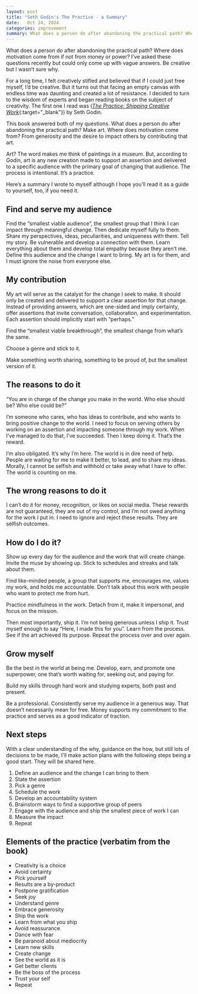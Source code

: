 ```yaml
---
layout: post
title: "Seth Godin's The Practice - a Summary"
date:   Oct 24, 2024
categories: improvement
summary: What does a person do after abandoning the practical path? Where does motivation come from if not from money or power? I’ve asked these questions recently but could only come up with vague answers. Be creative but I wasn’t sure why...
---
```


What does a person do after abandoning the practical path? Where does motivation come from if not from money or power? I’ve asked these questions recently but could only come up with vague answers. Be creative but I wasn’t sure why.

For a long time, I felt creatively stifled and believed that if I could just free myself, I’d be creative. But it turns out that facing an empty canvas with endless time was daunting and created a lot of resistance. I decided to turn to the wisdom of experts and began reading books on the subject of creativity. The first one I read was ([*The Practice: Shipping Creative Work*](https://www.amazon.com/The-Practice/dp/0241470048/){:target="_blank"}) by Seth Godin.

This book answered both of my questions. What does a person do after abandoning the practical path? Make art. Where does motivation come from? From generosity and the desire to impact others by contributing that art. 

Art? The word makes me think of paintings in a museum. But, according to Godin, art is any new creation made to support an assertion and delivered to a specific audience with the primary goal of changing that audience. The process is intentional. It’s a practice.

Here’s a summary I wrote to myself although I hope you’ll read it as a guide to yourself, too, if you need it. 

## Find and serve my audience

Find the “smallest viable audience”, the smallest group that I think I can impact through meaningful change. Then dedicate myself fully to them. Share my perspectives, ideas, peculiarities, and uniqueness with them. Tell my story. Be vulnerable and develop a connection with them. Learn everything about them and develop total empathy because they aren’t me. Define this audience and the change I want to bring. My art is for them, and I must ignore the noise from everyone else.  

## My contribution

My art will serve as the catalyst for the change I seek to make. It should only be created and delivered to support a clear assertion for that change. Instead of providing answers, which are one-sided and imply certainty, offer assertions that invite conversation, collaboration, and experimentation. Each assertion should implicitly start with “perhaps.”

Find the “smallest viable breakthrough”, the smallest change from what’s the same. 

Choose a genre and stick to it. 

Make something worth sharing, something to be proud of, but the smallest version of it. 

## The reasons to do it

“You are in charge of the change you make in the world. Who else should be? Who else could be?”

I’m someone who cares, who has ideas to contribute, and who wants to bring positive change to the world.  I need to focus on serving others by working on an assertion and impacting someone through my work. When I’ve managed to do that, I’ve succeeded. Then I keep doing it. That’s the reward.

I’m also obligated. It’s why I’m here. The world is in dire need of help. People are waiting for me to make it better, to lead, and to share my ideas. Morally, I cannot be selfish and withhold or take away what I have to offer. The world is counting on me. 

## The wrong reasons to do it

I can’t do it for money, recognition, or likes on social media. These rewards are not guaranteed, they are out of my control, and I’m not owed anything for the work I put in. I need to ignore and reject these results. They are selfish outcomes. 

## How do I do it? 

Show up every day for the audience and the work that will create change. Invite the muse by showing up. Stick to  schedules and streaks and talk about them. 

Find like-minded people, a group that supports me, encourages me, values my work, and holds me accountable. Don’t talk about this work with people who want to protect me from hurt.

Practice mindfulness in the work. Detach from it, make it impersonal, and focus on the mission. 

Then most importantly,  ship it. I’m not being generous unless I ship it. Trust myself enough to say “Here, I made this for you”. Learn from the process. See if the art achieved its purpose. Repeat the process over and over again. 

## Grow myself

Be the best in the world at being me. Develop, earn, and promote one superpower, one that’s worth waiting for, seeking out, and paying for. 

Build my skills through hard work and studying experts, both past and present. 

Be a professional. Consistently  serve my audience in a generous way. That doesn’t necessarily mean for free. Money supports my commitment to the practice and serves as a good indicator of traction.

## Next steps

With a clear understanding of the why, guidance on the how, but still lots of decisions to be made, I'll make action plans with the following steps being a good start. They will be shared here. 

1. Define an audience and the change I can bring to them
2. State the assertion
3. Pick a genre
4. Schedule the work
5. Develop an accountability system
6. Brainstorm ways to find a supportive group of peers
7. Engage with the audience and ship the smallest piece of work I can
8. Measure the impact
9. Repeat

## Elements of the practice (verbatim from the book)
- Creativity is a choice
- Avoid certainty
- Pick yourself
- Results are a by-product
- Postpone gratification
- Seek joy
- Understand genre
- Embrace generosity
- Ship the work
- Learn from what you ship
- Avoid reassurance
- Dance with fear
- Be paranoid about mediocrity
- Learn new skills
- Create change
- See the world as it is
- Get better clients
- Be the boss of the process
- Trust your self
- Repeat
